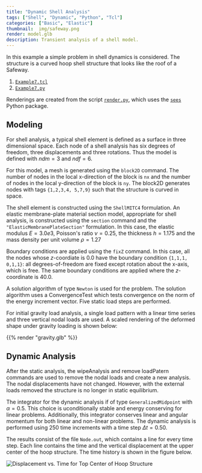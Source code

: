 ```yaml
---
title: "Dynamic Shell Analysis"
tags: ["Shell", "Dynamic", "Python", "Tcl"]
categories: ["Basic", "Elastic"]
thumbnail:  img/safeway.png
render: model.glb
description: Transient analysis of a shell model.
---
```


In this example a simple problem in shell dynamics is considered. The
structure is a curved hoop shell structure that looks like the roof of a
Safeway.

1.  [`Example7.tcl`](Example7.tcl)
2.  [`Example7.py`](Example7.py)

Renderings are created from the script [`render.py`](./render.py), which
uses the [`sees`](https://pypi.org/project/sees) Python package.

## Modeling

For shell analysis, a typical shell element is defined as a surface in
three dimensional space. Each node of a shell analysis has six degrees
of freedom, three displacements and three rotations. Thus the model is
defined with $ndm = 3$ and $ndf = 6$.

For this model, a mesh is generated using the `block2D` command. The
number of nodes in the local x-direction of the block is `nx` and the
number of nodes in the local y-direction of the block is `ny`. The
block2D generates nodes with tags `{1,2,3,4, 5,7,9}` such that the
structure is curved in space.

The shell element is constructed using the `ShellMITC4` formulation. 
An elastic membrane-plate material section model,
appropriate for shell analysis, is constructed using the `section`
command and the
`"ElasticMembranePlateSection"` formulation. In this case, the elastic modulus
$E = 3.0e3$, Poisson's ratio $\nu =  0.25$, the thickness $h = 1.175$
and the mass density per unit volume $\rho = 1.27$


Boundary conditions are applied using the `fixZ` command. In this case,
all the nodes whose $z$-coordiate is $0.0$ have the boundary condition
`{1,1,1, 0,1,1}`: all degrees-of-freedom are fixed except rotation about
the x-axis, which is free. The same boundary conditions are applied
where the $z$-coordinate is $40.0$.

A solution algorithm of type `Newton` is used for the problem. 
The solution algorithm uses a ConvergenceTest which tests convergence on the
norm of the energy increment vector. 
Five static load steps are performed.

For initial gravity load analysis, a single load pattern with a linear
time series and three vertical nodal loads are used. A scaled rendering
of the deformed shape under gravity loading is shown below:

{{% render "gravity.glb" %}}

## Dynamic Analysis

After the static analysis, the wipeAnalysis and remove
loadPatern commands are used to remove the nodal loads and create a new
analysis. The nodal displacements have not changed. However, with the
external loads removed the structure is no longer in static equilibrium.

The integrator for the dynamic analysis if of type `GeneralizedMidpoint`
with $\alpha = 0.5$. This choice is uconditionally stable and energy
conserving for linear problems. Additionally, this integrator conserves
linear and angular momentum for both linear and non-linear problems. The
dynamic analysis is performed using $250$ time increments with a time
step $\Delta t = 0.50$.


The results consist of the file `Node.out`, which contains a line for
every time step. Each line contains the time and the vertical
displacement at the upper center of the hoop structure. The time history
is shown in the figure below.

![Displacement vs. Time for Top Center of Hoop Structure](hoop.svg)

